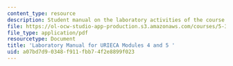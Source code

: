 ```yaml
---
content_type: resource
description: Student manual on the laboratory activities of the course.
file: https://ol-ocw-studio-app-production.s3.amazonaws.com/courses/5-36-biochemistry-laboratory-spring-2009/a07bd7d90348f911fbb74f2e8899f023_compltstmanual.pdf
file_type: application/pdf
resourcetype: Document
title: 'Laboratory Manual for URIECA Modules 4 and 5 '
uid: a07bd7d9-0348-f911-fbb7-4f2e8899f023
---
```

